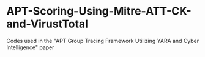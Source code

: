 # APT-Scoring-Using-Mitre-ATT-CK-and-VirustTotal
Codes used in the "APT Group Tracing Framework Utilizing YARA and Cyber Intelligence" paper
